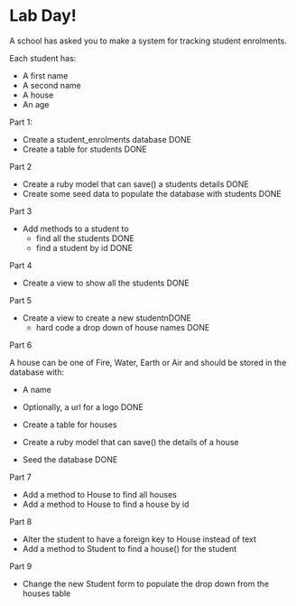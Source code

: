 # Lab Day!

A school has asked you to make a system for tracking student enrolments.

Each student has:
- A first name
- A second name
- A house
- An age

Part 1:
 - Create a student_enrolments database DONE
 - Create a table for students DONE

Part 2
 - Create a ruby model that can save() a students details DONE
 - Create some seed data to populate the database with students DONE

Part 3
- Add methods to a student to
  - find all the students DONE
  - find a student by id DONE

Part 4
- Create a view to show all the students DONE

Part 5
- Create a view to create a new studentnDONE
  - hard code a drop down of house names DONE

Part 6

A house can be one of Fire, Water, Earth or Air and should be stored in the database with:
  - A name
  - Optionally, a url for a logo DONE

  - Create a table for houses
  - Create a ruby model that can save() the details of a house
  - Seed the database DONE

Part 7
  - Add a method to House to find all houses
  - Add a method to House to find a house by id

Part 8
  - Alter the student to have a foreign key to House instead of text
  - Add a method to Student to find a house() for the student

Part 9
  - Change the new Student form to populate the drop down from the houses table


